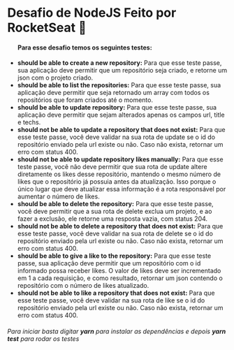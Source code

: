 <h1>Desafio de NodeJS Feito por RocketSeat 🚀</h1>

<ul><h4>Para esse desafio temos os seguintes testes:</h4>

<li><strong>should be able to create a new repository:</strong> Para que esse teste passe, sua aplicação deve permitir que um repositório seja criado, e retorne um json com o projeto criado.</li>



<li><strong>should be able to list the repositories:</strong> Para que esse teste passe, sua aplicação deve permitir que seja retornado um array com todos os repositórios que foram criados até o momento.</li>



<li><strong>should be able to update repository:</strong> Para que esse teste passe, sua aplicação deve permitir que sejam alterados apenas os campos url, title e techs.</li>



<li><strong>should not be able to update a repository that does not exist:</strong> Para que esse teste passe, você deve validar na sua rota de update se o id do repositório enviado pela url existe ou não. Caso não exista, retornar um erro com status 400.</li>



<li><strong>should not be able to update repository likes manually:</strong> Para que esse teste passe, você não deve permitir que sua rota de update altere diretamente os likes desse repositório, mantendo o mesmo número de likes que o repositório já possuia antes da atualização. Isso porque o único lugar que deve atualizar essa informação é a rota responsável por aumentar o número de likes.</li>



<li><strong>should be able to delete the repository:</strong> Para que esse teste passe, você deve permitir que a sua rota de delete exclua um projeto, e ao fazer a exclusão, ele retorne uma resposta vazia, com status 204.</li>



<li><strong>should not be able to delete a repository that does not exist:</strong> Para que esse teste passe, você deve validar na sua rota de delete se o id do repositório enviado pela url existe ou não. Caso não exista, retornar um erro com status 400.</li>



<li><strong>should be able to give a like to the repository:</strong> Para que esse teste passe, sua aplicação deve permitir que um repositório com o id informado possa receber likes. O valor de likes deve ser incrementado em 1 a cada requisição, e como resultado, retornar um json contendo o repositório com o número de likes atualizado.</li>



<li><strong>should not be able to like a repository that does not exist:</strong> Para que esse teste passe, você deve validar na sua rota de like se o id do repositório enviado pela url existe ou não. Caso não exista, retornar um erro com status 400.</li>


</ul>

<h6>Para iniciar basta digitar <strong>yarn</strong> para instalar as dependências e depois <strong>yarn test</strong> para rodar os testes</h6>
